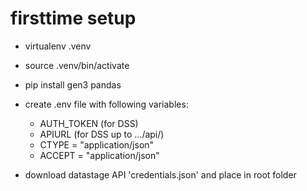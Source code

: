 # firsttime setup
- virtualenv .venv
- source .venv/bin/activate
- pip install gen3 pandas

- create .env file with following variables:
    - AUTH_TOKEN (for DSS)
    - APIURL (for DSS up to .../api/)
    - CTYPE = "application/json"
    - ACCEPT = "application/json"

- download datastage API 'credentials.json' and place in root folder